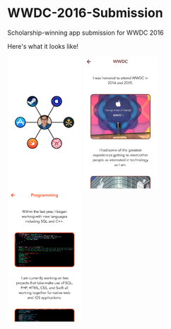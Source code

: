 # WWDC-2016-Submission
Scholarship-winning app submission for WWDC 2016

Here's what it looks like!

<img src="https://raw.githubusercontent.com/grago1999/WWDC-2016-Submission/master/sample1.png" width=33.33%>
<img src="https://raw.githubusercontent.com/grago1999/WWDC-2016-Submission/master/sample2.png" width=33.33%>
<img src="https://raw.githubusercontent.com/grago1999/WWDC-2016-Submission/master/sample3.png" width=33.33%>
